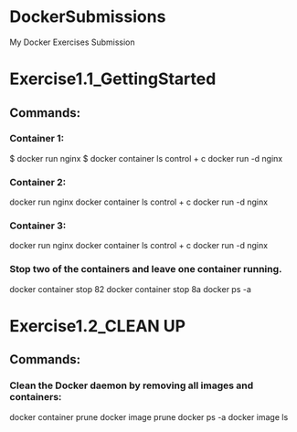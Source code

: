 # DockerSubmissions
My Docker Exercises Submission
# Exercise1.1_GettingStarted
## Commands: 
### Container 1:
$ docker run nginx
$ docker container ls 
control + c
docker run -d nginx

### Container 2:
docker run nginx
docker container ls 
control + c
docker run -d nginx

### Container 3:
docker run nginx
docker container ls 
control + c
docker run -d nginx

### Stop two of the containers and leave one container running.
docker container stop 82
docker container stop 8a
docker ps -a

# Exercise1.2_CLEAN UP
## Commands:
### Clean the Docker daemon by removing all images and containers:
docker container prune
docker image prune
docker ps -a
docker image ls
